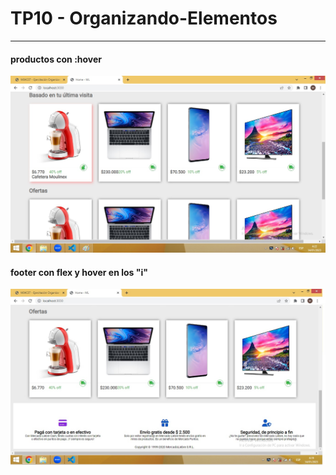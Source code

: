 # TP10 - Organizando-Elementos 

----------------------------------------------
#### productos con :hover
![Asi quedo](https://github.com/MaximilianoAlonso/TP10-ML-Organizando-Elementos/blob/master/desktop-prod.jpg)


#### footer con flex y hover en los "i"
![Asi quedo](https://github.com/MaximilianoAlonso/TP10-ML-Organizando-Elementos/blob/master/desktop-footer.jpg)


